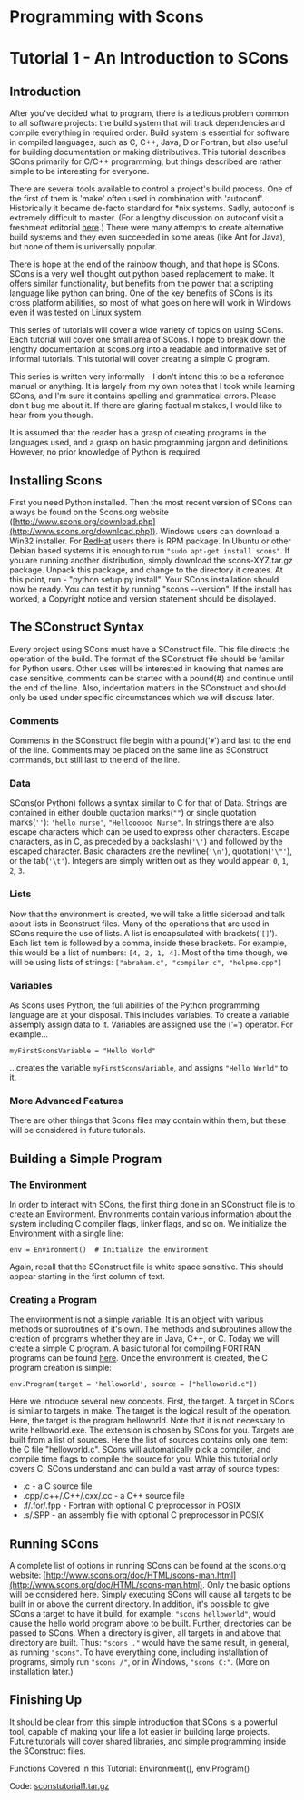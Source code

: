 

# Programming with Scons


# Tutorial 1 - An Introduction to SCons


## Introduction

After you've decided what to program, there is a tedious problem common to all software projects: the build system that will track dependencies and compile everything in required order. Build system is essential for software in compiled languages, such as C, C++, Java, D or Fortran, but also useful for building documentation or making distributives. This tutorial describes SCons primarily for C/C++ programming, but things described are rather simple to be interesting for everyone. 

There are several tools available to control a project's build process. One of the first of them is 'make' often used in combination with 'autoconf'. Historically it became de-facto standard for *nix systems. Sadly, autoconf is extremely difficult to master. (For a lengthy discussion on autoconf visit a freshmeat editorial [here](http://freshmeat.net/articles/view/889/).) There were many attempts to create alternative build systems and they even succeeded in some areas (like Ant for Java), but none of them is universally popular. 

There is hope at the end of the rainbow though, and that hope is SCons. SCons is a very well thought out python based replacement to make. It offers similar functionality, but benefits from the power that a scripting language like python can bring. One of the key benefits of SCons is its cross platform abilities, so most of what goes on here will work in Windows even if was tested on Linux system. 

This series of tutorials will cover a wide variety of topics on using SCons. Each tutorial will cover one small area of SCons. I hope to break down the lengthy documentation at scons.org into a readable and informative set of informal tutorials. This tutorial will cover creating a simple C program. 

This series is written very informally - I don't intend this to be a reference manual or anything. It is largely from my own notes that I took while learning SCons, and I'm sure it contains spelling and grammatical errors. Please don't bug me about it. If there are glaring factual mistakes, I would like to hear from you though. 

It is assumed that the reader has a grasp of creating programs in the languages used, and a grasp on basic programming jargon and definitions.  However, no prior knowledge of Python is required. 


## Installing Scons

First you need Python installed. Then the most recent version of SCons can always be found on the Scons.org website ([http://www.scons.org/download.php](http://www.scons.org/download.php)). Windows users can download a Win32 installer. For [RedHat](RedHat) users there is RPM package. In Ubuntu or other Debian based systems it is enough to run `"sudo apt-get install scons"`. If you are running another distribution, simply download the scons-XYZ.tar.gz package. Unpack this package, and change to the directory it creates. At this point, run - "python setup.py install". Your SCons installation should now be ready. You can test it by running "scons --version". If the install has worked, a Copyright notice and version statement should be displayed. 


## The SConstruct Syntax

Every project using SCons must have a SConstruct file. This file directs the operation of the build. The format of the SConstruct file should be familar for Python users. Other uses will be interested in knowing that names are case sensitive, comments can be started with a pound(#) and continue until the end of the line. Also, indentation matters in the SConstruct and should only be used under specific circumstances which we will discuss later. 


### Comments

Comments in the SConstruct file begin with a pound('`#`') and last to the end of the line. Comments may be placed on the same line as SConstruct commands, but still last to the end of the line. 


### Data

SCons(or Python) follows a syntax similar to C for that of Data. Strings are contained in either double quotation marks(`""`) or single quotation marks(`''`): `'hello nurse'`, `"Helloooooo Nurse"`. In strings there are also escape characters which can be used to express other characters.  Escape characters, as in C, as preceded by a backslash(`'\'`) and followed by the escaped character.   Basic characters are the newline(`'\n'`), quotation(`'\"'`), or the tab(`'\t'`). Integers are simply written out as they would appear: `0`, `1`, `2`, `3`. 


### Lists

Now that the environment is created, we will take a little sideroad and talk about lists in Sconstruct files. Many of the operations that are used in SCons require the use of lists. A list is encapsulated with brackets('`[]`'). Each list item is followed by a comma, inside these brackets. For example, this would be a list of numbers: `[4, 2, 1, 4]`. Most of the time though, we will be using lists of strings: `["abraham.c", "compiler.c", "helpme.cpp"]` 


### Variables

As Scons uses Python, the full abilities of the Python programming language are at your disposal. This includes variables. To create a variable assemply assign data to it. Variables are assigned use the ('`=`') operator. For example... 

`myFirstSconsVariable = "Hello World"` 

...creates the variable `myFirstSconsVariable`, and assigns `"Hello World"` to it. 


### More Advanced Features

There are other things that Scons files may contain within them, but these will be considered in future tutorials. 


## Building a Simple Program


### The Environment

In order to interact with SCons, the first thing done in an SConstruct file is to create an Environment. Environments contain various information about the system including C compiler flags, linker flags, and so on. We initialize the Environment with a single line: 

`env = Environment()  # Initialize the environment` 

Again, recall that the SConstruct file is white space sensitive. This should appear starting in the first column of text. 


### Creating a Program

The environment is not a simple variable.  It is an object with various methods or subroutines of it's own.  The methods and subroutines allow the creation of programs whether they are in Java, C++, or C.  Today we will create a simple C program.  A basic tutorial for compiling FORTRAN programs can be found [here](llarsen/FortranTutorial). Once the environment is created, the C program creation is simple: 

`env.Program(target = 'helloworld', source = ["helloworld.c"])` 

Here we introduce several new concepts.  First, the target.  A target in SCons is similar to targets in make.  The target is the logical result of the operation.  Here, the target is the program helloworld.  Note that it is not necessary to write helloworld.exe. The extension is chosen by SCons for you.  Targets are built from a list of sources.  Here the list of sources contains only one item: the C file "helloworld.c". SCons will automatically pick a compiler, and compile time flags to compile the source for you.  While this tutorial only covers C, SCons understand and can build a vast array of source types: 

* .c - a C source file 
* .cpp/.c++/.C++/.cxx/.cc - a C++ source file 
* .f/.for/.fpp - Fortran with optional C preprocessor in POSIX 
* .s/.SPP - an assembly file  with optional C preprocessor in POSIX 

## Running SCons

A complete list of options in running SCons can be found at the scons.org website: [http://www.scons.org/doc/HTML/scons-man.html](http://www.scons.org/doc/HTML/scons-man.html).  Only the basic options will be considered here.  Simply executing SCons will cause all targets to be built in or above the current directory.  In addition, it's possible to give SCons a target to have it build, for example: `"scons helloworld"`, would cause the hello world program above to be built.  Further, directories can be passed to SCons.  When a directory is given, all targets in and above that directory are built.  Thus: `"scons ."` would have the same result, in general, as running `"scons"`. To have everything done, including installation of programs, simply run `"scons /"`, or in Windows, `"scons C:"`.   (More on installation later.) 


## Finishing Up

It should be clear from this simple introduction that SCons is a powerful tool, capable of making your life a lot easier in building large projects.   Future tutorials will cover shared libraries, and simple programming inside the SConstruct files. 

Functions Covered in this Tutorial: Environment(), env.Program() 

Code: [sconstutorial1.tar.gz](sconstutorial1.tar.gz) 
